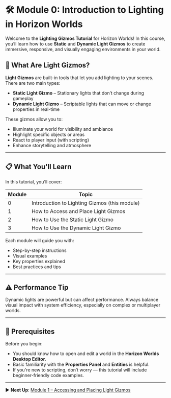 # 🛠️ Module 0: Introduction to Lighting in Horizon Worlds

Welcome to the **Lighting Gizmos Tutorial** for Horizon Worlds! In this course, you’ll learn how to use **Static** and **Dynamic Light Gizmos** to create immersive, responsive, and visually engaging environments in your world.

## 🌟 What Are Light Gizmos?

**Light Gizmos** are built-in tools that let you add lighting to your scenes. There are two main types:

- **Static Light Gizmo** – Stationary lights that don’t change during gameplay
- **Dynamic Light Gizmo** – Scriptable lights that can move or change properties in real-time

These gizmos allow you to:
- Illuminate your world for visibility and ambiance
- Highlight specific objects or areas
- React to player input (with scripting)
- Enhance storytelling and atmosphere

---

## 📋 What You'll Learn

In this tutorial, you’ll cover:

| Module | Topic                                  |
|--------|----------------------------------------|
| 0      | Introduction to Lighting Gizmos (this module) |
| 1      | How to Access and Place Light Gizmos   |
| 2      | How to Use the Static Light Gizmo      |
| 3      | How to Use the Dynamic Light Gizmo     |

Each module will guide you with:
- Step-by-step instructions
- Visual examples
- Key properties explained
- Best practices and tips

---

## ⚠️ Performance Tip

Dynamic lights are powerful but can affect performance. Always balance visual impact with system efficiency, especially on complex or multiplayer worlds.

---

## 🧰 Prerequisites

Before you begin:
- You should know how to open and edit a world in the **Horizon Worlds Desktop Editor**.
- Basic familiarity with the **Properties Panel** and **Entities** is helpful.
- If you're new to scripting, don’t worry — this tutorial will include beginner-friendly code examples.

---

▶️ **Next Up**: [Module 1 – Accessing and Placing Light Gizmos](#)


